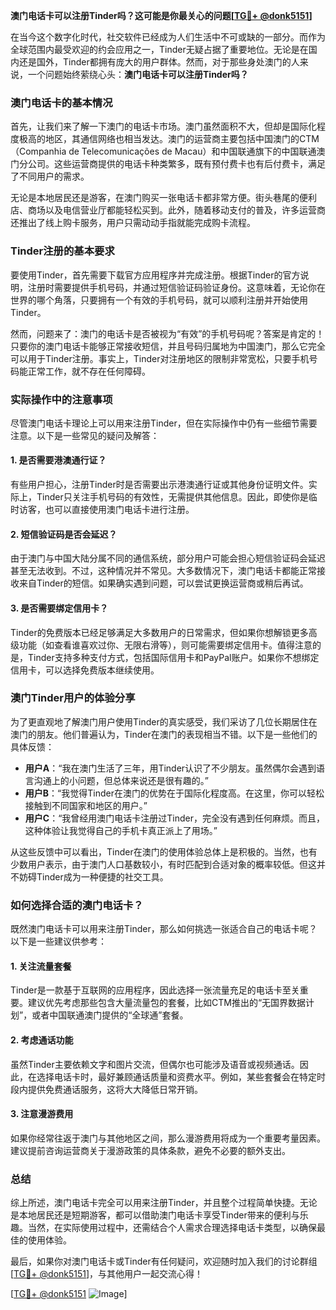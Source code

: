 **澳门电话卡可以注册Tinder吗？这可能是你最关心的问题[[TG💪+ @donk5151](https://t.me/s/donk5151)]**

在当今这个数字化时代，社交软件已经成为人们生活中不可或缺的一部分。而作为全球范围内最受欢迎的约会应用之一，Tinder无疑占据了重要地位。无论是在国内还是国外，Tinder都拥有庞大的用户群体。然而，对于那些身处澳门的人来说，一个问题始终萦绕心头：**澳门电话卡可以注册Tinder吗？**

### 澳门电话卡的基本情况

首先，让我们来了解一下澳门的电话卡市场。澳门虽然面积不大，但却是国际化程度极高的地区，其通信网络也相当发达。澳门的运营商主要包括中国澳门的CTM（Companhia de Telecomunicações de Macau）和中国联通旗下的中国联通澳门分公司。这些运营商提供的电话卡种类繁多，既有预付费卡也有后付费卡，满足了不同用户的需求。

无论是本地居民还是游客，在澳门购买一张电话卡都非常方便。街头巷尾的便利店、商场以及电信营业厅都能轻松买到。此外，随着移动支付的普及，许多运营商还推出了线上购卡服务，用户只需动动手指就能完成购卡流程。

### Tinder注册的基本要求

要使用Tinder，首先需要下载官方应用程序并完成注册。根据Tinder的官方说明，注册时需要提供手机号码，并通过短信验证码验证身份。这意味着，无论你在世界的哪个角落，只要拥有一个有效的手机号码，就可以顺利注册并开始使用Tinder。

然而，问题来了：澳门的电话卡是否被视为“有效”的手机号码呢？答案是肯定的！只要你的澳门电话卡能够正常接收短信，并且号码归属地为中国澳门，那么它完全可以用于Tinder注册。事实上，Tinder对注册地区的限制非常宽松，只要手机号码能正常工作，就不存在任何障碍。

### 实际操作中的注意事项

尽管澳门电话卡理论上可以用来注册Tinder，但在实际操作中仍有一些细节需要注意。以下是一些常见的疑问及解答：

#### 1. 是否需要港澳通行证？
有些用户担心，注册Tinder时是否需要出示港澳通行证或其他身份证明文件。实际上，Tinder只关注手机号码的有效性，无需提供其他信息。因此，即使你是临时访客，也可以直接使用澳门电话卡进行注册。

#### 2. 短信验证码是否会延迟？
由于澳门与中国大陆分属不同的通信系统，部分用户可能会担心短信验证码会延迟甚至无法收到。不过，这种情况并不常见。大多数情况下，澳门电话卡都能正常接收来自Tinder的短信。如果确实遇到问题，可以尝试更换运营商或稍后再试。

#### 3. 是否需要绑定信用卡？
Tinder的免费版本已经足够满足大多数用户的日常需求，但如果你想解锁更多高级功能（如查看谁喜欢过你、无限右滑等），则可能需要绑定信用卡。值得注意的是，Tinder支持多种支付方式，包括国际信用卡和PayPal账户。如果你不想绑定信用卡，可以选择免费版本继续使用。

### 澳门Tinder用户的体验分享

为了更直观地了解澳门用户使用Tinder的真实感受，我们采访了几位长期居住在澳门的朋友。他们普遍认为，Tinder在澳门的表现相当不错。以下是一些他们的具体反馈：

- **用户A**：“我在澳门生活了三年，用Tinder认识了不少朋友。虽然偶尔会遇到语言沟通上的小问题，但总体来说还是很有趣的。”
- **用户B**：“我觉得Tinder在澳门的优势在于国际化程度高。在这里，你可以轻松接触到不同国家和地区的用户。”
- **用户C**：“我曾经用澳门电话卡注册过Tinder，完全没有遇到任何麻烦。而且，这种体验让我觉得自己的手机卡真正派上了用场。”

从这些反馈中可以看出，Tinder在澳门的使用体验总体上是积极的。当然，也有少数用户表示，由于澳门人口基数较小，有时匹配到合适对象的概率较低。但这并不妨碍Tinder成为一种便捷的社交工具。

### 如何选择合适的澳门电话卡？

既然澳门电话卡可以用来注册Tinder，那么如何挑选一张适合自己的电话卡呢？以下是一些建议供参考：

#### 1. 关注流量套餐
Tinder是一款基于互联网的应用程序，因此选择一张流量充足的电话卡至关重要。建议优先考虑那些包含大量流量包的套餐，比如CTM推出的“无国界数据计划”，或者中国联通澳门提供的“全球通”套餐。

#### 2. 考虑通话功能
虽然Tinder主要依赖文字和图片交流，但偶尔也可能涉及语音或视频通话。因此，在选择电话卡时，最好兼顾通话质量和资费水平。例如，某些套餐会在特定时段内提供免费通话服务，这将大大降低日常开销。

#### 3. 注意漫游费用
如果你经常往返于澳门与其他地区之间，那么漫游费用将成为一个重要考量因素。建议提前咨询运营商关于漫游政策的具体条款，避免不必要的额外支出。

### 总结

综上所述，澳门电话卡完全可以用来注册Tinder，并且整个过程简单快捷。无论是本地居民还是短期游客，都可以借助澳门电话卡享受Tinder带来的便利与乐趣。当然，在实际使用过程中，还需结合个人需求合理选择电话卡类型，以确保最佳的使用体验。

最后，如果你对澳门电话卡或Tinder有任何疑问，欢迎随时加入我们的讨论群组[[TG💪+ @donk5151](https://t.me/s/donk5151)]，与其他用户一起交流心得！

[[TG💪+ @donk5151](https://t.me/s/donk5151) ![Image](https://i.postimg.cc/rwNCRYN7/Snipaste-2025-04-30-17-27-05.png)]